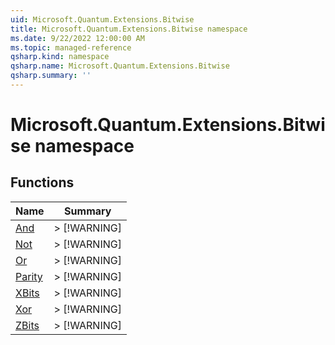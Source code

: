 ```yaml
---
uid: Microsoft.Quantum.Extensions.Bitwise
title: Microsoft.Quantum.Extensions.Bitwise namespace
ms.date: 9/22/2022 12:00:00 AM
ms.topic: managed-reference
qsharp.kind: namespace
qsharp.name: Microsoft.Quantum.Extensions.Bitwise
qsharp.summary: ''
---
```


# Microsoft.Quantum.Extensions.Bitwise namespace




<!-- summaries -->


## Functions

| Name | Summary |
|------|---------|
|[And](xref:Microsoft.Quantum.Extensions.Bitwise.And) |> [!WARNING] |
|[Not](xref:Microsoft.Quantum.Extensions.Bitwise.Not) |> [!WARNING] |
|[Or](xref:Microsoft.Quantum.Extensions.Bitwise.Or) |> [!WARNING] |
|[Parity](xref:Microsoft.Quantum.Extensions.Bitwise.Parity) |> [!WARNING] |
|[XBits](xref:Microsoft.Quantum.Extensions.Bitwise.XBits) |> [!WARNING] |
|[Xor](xref:Microsoft.Quantum.Extensions.Bitwise.Xor) |> [!WARNING] |
|[ZBits](xref:Microsoft.Quantum.Extensions.Bitwise.ZBits) |> [!WARNING] |

<!-- /summaries -->

